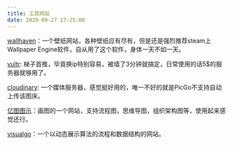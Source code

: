 ```yaml
---
title: 工具网站
date: 2020-09-27 17:25:00
---
```




[wallhaven](https://wallhaven.cc/toplist?page=2)：一个壁纸网站，各种壁纸应有尽有，但是还是强烈推荐steam上Wallpaper Engine软件，自从用了这个软件，身体一天不如一天。

[vultr](https://my.vultr.com/): 梯子首推，毕竟换ip特别容易，被墙了3分钟就搞定，日常使用的话5$的服务器就够用了。

[cloudinary](https://cloudinary.com/): 一个媒体服务器，感觉挺好用的，唯一不好的就是PicGo不支持自动上传该图床。

[亿图图示](https://www.edrawmax.cn/online/)：画图的一个网站，支持流程图，思维导图，组织架构图等，使用起来感觉还行。

[visualgo](https://visualgo.net/zh)：一个以动态展示算法的流程和数据结构的网站。

